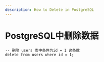```yaml
---
description: How to Delete in PostgreSQL
---
```


# PostgreSQL中删除数据

```text
-- 删除 users 表中条件为id = 1 这条数
delete from users where id = 1;
```

